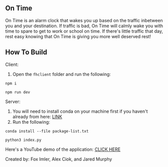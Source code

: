 ## On Time

On Time is an alarm clock that wakes you up based on the traffic inbetween you and your destination. If traffic is bad, On Time will calmly wake you with time to spare to get to work or school on time. If there's little traffic that day, rest easy knowing that On Time is giving you more well deserved rest!

## How To Build

Client:
1. Open the ```fhclient``` folder and run the following:

```npm i```

```npm run dev```

Server:
1. You will need to install conda on your machine first if you haven't already from here: [LINK](https://conda.io/projects/conda/en/latest/user-guide/install/index.html)
2. Run the following:

```conda install --file package-list.txt```

```python3 index.py```

Here's a YouTube demo of the application: [CLICK HERE](https://youtu.be/Kjkl1a1uWkM)

Created by: Fox Imler, Alex Ciok, and Jared Murphy

